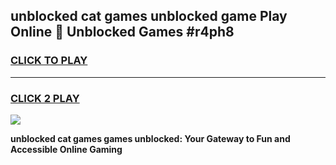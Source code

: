 
## unblocked cat games unblocked game Play Online 👋 Unblocked Games #r4ph8
<h3>
<a href="https://premium.freeplayer.one?title=unblocked_cat_games&ref=21F">CLICK TO PLAY</a></h3>
<hr>

<h3>
<a href="https://premium.freeplayer.one?title=unblocked_cat_games&ref=21F">CLICK 2 PLAY</a>
  
</h3>

<a href="https://premium.freeplayer.one?title=unblocked_cat_games&ref=21F/"><img src="https://clearcache.store/games.png"></a>


**unblocked cat games games unblocked: Your Gateway to Fun and Accessible Online Gaming**
